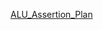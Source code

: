 [ALU_Assertion_Plan](https://docs.google.com/spreadsheets/d/1g4IvwYOksdnAZDWYl5a9zcxQKkZUC24j/edit?gid=566319942#gid=566319942)
